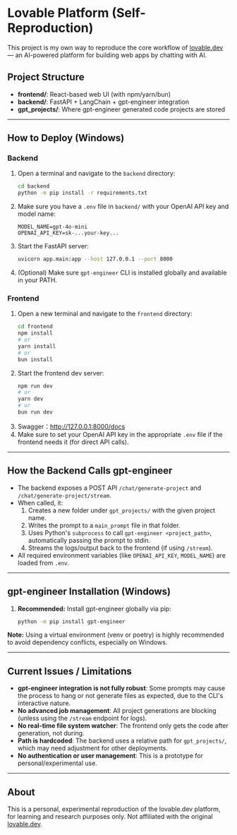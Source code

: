 # Lovable Platform (Self-Reproduction)

This project is my own way to reproduce the core workflow of [lovable.dev](https://lovable.dev/) — an AI-powered platform for building web apps by chatting with AI.

## Project Structure
- **frontend/**: React-based web UI (with npm/yarn/bun)
- **backend/**: FastAPI + LangChain + gpt-engineer integration
- **gpt_projects/**: Where gpt-engineer generated code projects are stored

---

## How to Deploy (Windows)

### Backend
1. Open a terminal and navigate to the `backend` directory:
   ```sh
   cd backend
   python -m pip install -r requirements.txt
   ```
2. Make sure you have a `.env` file in `backend/` with your OpenAI API key and model name:
   ```env
   MODEL_NAME=gpt-4o-mini
   OPENAI_API_KEY=sk-...your-key...
   ```
3. Start the FastAPI server:
   ```sh
   uvicorn app.main:app --host 127.0.0.1 --port 8000
   ```
4. (Optional) Make sure `gpt-engineer` CLI is installed globally and available in your PATH.

### Frontend
1. Open a new terminal and navigate to the `frontend` directory:
   ```sh
   cd frontend
   npm install
   # or
   yarn install
   # or
   bun install
   ```
2. Start the frontend dev server:
   ```sh
   npm run dev
   # or
   yarn dev
   # or
   bun run dev
   ```
3. Swagger：http://127.0.0.1:8000/docs
4. Make sure to set your OpenAI API key in the appropriate `.env` file if the frontend needs it (for direct API calls).

---

## How the Backend Calls gpt-engineer
- The backend exposes a POST API `/chat/generate-project` and `/chat/generate-project/stream`.
- When called, it:
  1. Creates a new folder under `gpt_projects/` with the given project name.
  2. Writes the prompt to a `main_prompt` file in that folder.
  3. Uses Python's `subprocess` to call `gpt-engineer <project_path>`, automatically passing the prompt to stdin.
  4. Streams the logs/output back to the frontend (if using `/stream`).
- All required environment variables (like `OPENAI_API_KEY`, `MODEL_NAME`) are loaded from `.env`.

---

## gpt-engineer Installation (Windows)

1. **Recommended:** Install gpt-engineer globally via pip:
   ```sh
   python -m pip install gpt-engineer
   ```

**Note:** Using a virtual environment (venv or poetry) is highly recommended to avoid dependency conflicts, especially on Windows.


---

## Current Issues / Limitations
- **gpt-engineer integration is not fully robust**: Some prompts may cause the process to hang or not generate files as expected, due to the CLI's interactive nature.
- **No advanced job management**: All project generations are blocking (unless using the `/stream` endpoint for logs).
- **No real-time file system watcher**: The frontend only gets the code after generation, not during.
- **Path is hardcoded**: The backend uses a relative path for `gpt_projects/`, which may need adjustment for other deployments.
- **No authentication or user management**: This is a prototype for personal/experimental use.

---

## About
This is a personal, experimental reproduction of the lovable.dev platform, for learning and research purposes only. Not affiliated with the original [lovable.dev](https://lovable.dev/). 